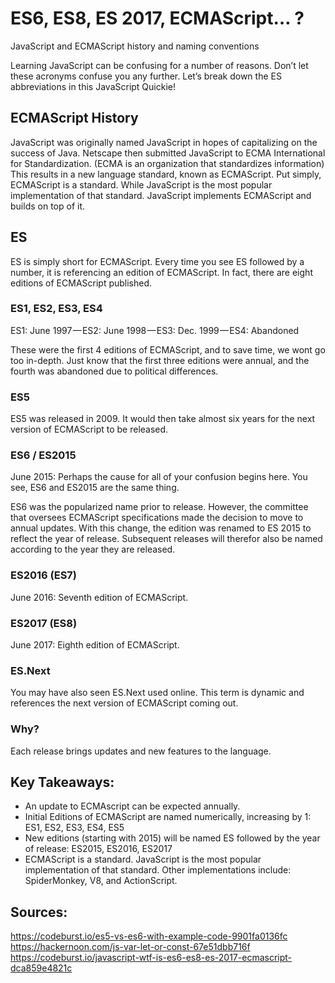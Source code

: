 # ES6, ES8, ES 2017, ECMAScript… ?

JavaScript and ECMAScript history and naming conventions

Learning JavaScript can be confusing for a number of reasons. Don’t let these acronyms confuse you any further. Let’s break down the ES abbreviations in this JavaScript Quickie!

## ECMAScript History

JavaScript was originally named JavaScript in hopes of capitalizing on the success of Java.
Netscape then submitted JavaScript to ECMA International for Standardization. (ECMA is an organization that standardizes information)
This results in a new language standard, known as ECMAScript.
Put simply, ECMAScript is a standard. While JavaScript is the most popular implementation of that standard. JavaScript implements ECMAScript and builds on top of it.

## ES

ES is simply short for ECMAScript. Every time you see ES followed by a number, it is referencing an edition of ECMAScript. In fact, there are eight editions of ECMAScript published.

### ES1, ES2, ES3, ES4

ES1: June 1997 — ES2: June 1998 — ES3: Dec. 1999 — ES4: Abandoned

These were the first 4 editions of ECMAScript, and to save time, we wont go too in-depth. Just know that the first three editions were annual, and the fourth was abandoned due to political differences.

### ES5

ES5 was released in 2009. It would then take almost six years for the next version of ECMAScript to be released.

### ES6 / ES2015

June 2015: Perhaps the cause for all of your confusion begins here. You see, ES6 and ES2015 are the same thing.

ES6 was the popularized name prior to release. However, the committee that oversees ECMAScript specifications made the decision to move to annual updates. With this change, the edition was renamed to ES 2015 to reflect the year of release. Subsequent releases will therefor also be named according to the year they are released.

### ES2016 (ES7)

June 2016: Seventh edition of ECMAScript.

### ES2017 (ES8)

June 2017: Eighth edition of ECMAScript.

### ES.Next

You may have also seen ES.Next used online. This term is dynamic and references the next version of ECMAScript coming out.

### Why?

Each release brings updates and new features to the language.

## Key Takeaways:

* An update to ECMAscript can be expected annually.
* Initial Editions of ECMAScript are named numerically, increasing by 1: ES1, ES2, ES3, ES4, ES5
* New editions (starting with 2015) will be named ES followed by the year of release: ES2015, ES2016, ES2017
* ECMAScript is a standard. JavaScript is the most popular implementation of that standard. Other implementations include: SpiderMonkey, V8, and ActionScript.

## Sources:

https://codeburst.io/es5-vs-es6-with-example-code-9901fa0136fc
https://hackernoon.com/js-var-let-or-const-67e51dbb716f
https://codeburst.io/javascript-wtf-is-es6-es8-es-2017-ecmascript-dca859e4821c

